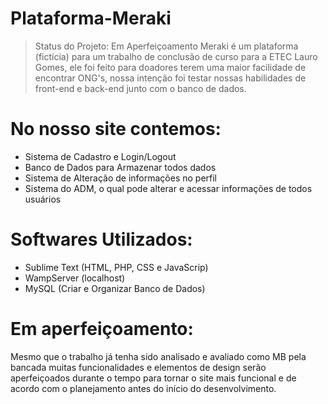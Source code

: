 # Plataforma-Meraki
> Status do Projeto: Em Aperfeiçoamento
Meraki é um plataforma (fictícia) para um trabalho de conclusão de curso para a ETEC Lauro Gomes, ele foi feito para doadores terem uma maior facilidade de encontrar ONG's, nossa intenção foi testar nossas habilidades de front-end e back-end junto com o banco de dados.
# No nosso site contemos:
- Sistema de Cadastro e Login/Logout
- Banco de Dados para Armazenar todos dados
- Sistema de Alteração de informações no perfil
- Sistema do ADM, o qual pode alterar e acessar informações de todos usuários
# Softwares Utilizados:
- Sublime Text (HTML, PHP, CSS e JavaScrip)
- WampServer (localhost)
- MySQL (Criar e Organizar Banco de Dados)
# Em aperfeiçoamento:
Mesmo que o trabalho já tenha sido analisado e avaliado como MB pela bancada muitas funcionalidades e elementos de design serão aperfeiçoados durante o tempo para tornar o site mais funcional e de acordo com o planejamento antes do início do desenvolvimento.


